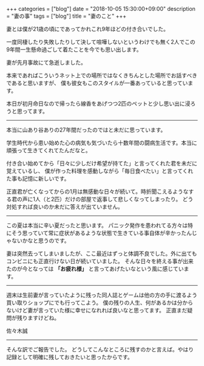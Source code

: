 +++
categories = ["blog"]
date = "2018-10-05 15:30:00+09:00"
description = "妻の事"
tags = ["blog"]
title = "妻のこと"
+++

妻とは僕が21歳の頃にであってかれこれ9年ほどの付き合いでした。

一度同棲したり失敗したりして決して喧嘩しないというわけでも無く2人でこの9年間一生懸命過ごして着たことを今でも思い出します。

妻が先月事故にて急逝しました。

本来であればこういうネット上での場所ではなくきちんとした場所でお話すべきであると思いますが、
僕も彼女もこのスタイルが一番あっていると思っています。

本日が初月命日なので帰ったら線香をあげつつ2匹のペットと少し思い出に浸ろうと思ってます。

---

本当に山あり谷ありの27年間だったのではと未だに思っています。

学生時代から患い始めた心の病気も気づいたら十数年間の闘病生活です。本当に頑張って生きてくれてたんだなと。

付き合い始めてから「日々に少しだけ希望が持てた」と言ってくれた君を未だに覚えているし、
僕が作った料理を感動しながら「毎日食べたい」と言ってくれた事も記憶に新しいです。

正直君が亡くなってからの1月は無感動な日々が続いて。時折聞こえるようなする君の声に1人（と2匹）だけの部屋で返事して悲しくなってしまったり。
どう対処すれば良いのか未だに答えが出ていません。

---

この夏は本当に辛い夏だったと思います。
パニック発作を患われてる方々は特にそう思っていて常に症状があるような状態で生きている事自体が辛かったんじゃないかなと思うのです。

妻は突然去ってしまいましたが、ここ最近はずっと体調不良でした。外に出てもコンビニにも正直行けない日が続いていました。
そんな日々を終える事が出来たのが今となっては **「お疲れ様」** と言ってあげたいなという風に感じています。

---

週末は生前妻が言っていたように残った同人誌とゲームは他の方の手に渡るよう買い取りショップにでも行ってこよう。
僕の残りの人生、何があるかは分からないけど妻が言っていた様に幸せになれれば良いなと思ってます。
正直まだ疑問が残りますけどね。

佐々木誠

---

そんな訳でご報告でした。
どうしてこんなところに残すのかと言えば。やはり記録として明確に残しておきたいと思ったからです。

